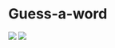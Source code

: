 # Guess-a-word
<img src = "https://sun9-26.userapi.com/c852136/v852136224/191723/4mvXgxVb2pA.jpg" />
<img src = "https://sun9-43.userapi.com/c852136/v852136224/191737/7WqOzdyOIwA.jpg" />

